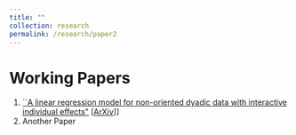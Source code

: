 ```yaml
---
title: ""
collection: research
permalink: /research/paper2
---
```

# Working Papers  
1. [``A linear regression model for non-oriented dyadic data with interactive individual effects"](https://arxiv.org/abs/2304.12554) [[ArXiv](https://arxiv.org/abs/2304.12554)]]
2. Another Paper
